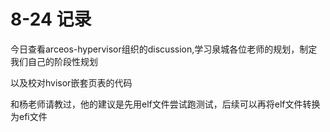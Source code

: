 # 8-24 记录
今日查看arceos-hypervisor组织的discussion,学习泉城各位老师的规划，制定我们自己的阶段性规划

以及校对hvisor嵌套页表的代码

和杨老师请教过，他的建议是先用elf文件尝试跑测试，后续可以再将elf文件转换为efi文件